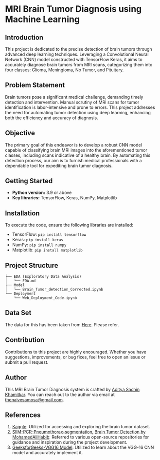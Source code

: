 # MRI Brain Tumor Diagnosis using Machine Learning

## Introduction
This project is dedicated to the precise detection of brain tumors through advanced deep learning techniques. Leveraging a Convolutional Neural Network (CNN) model constructed with TensorFlow Keras, it aims to accurately diagnose brain tumors from MRI scans, categorizing them into four classes: Glioma, Meningioma, No Tumor, and Pituitary.

## Problem Statement
Brain tumors pose a significant medical challenge, demanding timely detection and intervention. Manual scrutiny of MRI scans for tumor identification is labor-intensive and prone to errors. This project addresses the need for automating tumor detection using deep learning, enhancing both the efficiency and accuracy of diagnosis.

## Objective
The primary goal of this endeavor is to develop a robust CNN model capable of classifying brain MRI images into the aforementioned tumor classes, including scans indicative of a healthy brain. By automating this detection process, our aim is to furnish medical professionals with a dependable tool for expediting brain tumor diagnosis.

## Getting Started
- **Python version:** 3.9 or above
- **Key libraries:** TensorFlow, Keras, NumPy, Matplotlib

## Installation
To execute the code, ensure the following libraries are installed:
- TensorFlow: `pip install tensorflow`
- Keras: `pip install keras`
- NumPy: `pip install numpy`
- Matplotlib: `pip install matplotlib`

## Project Structure
    ├── EDA (Exploratory Data Analysis)
    │   └── EDA.md
    ├── Model
    │   └── Brain_Tumor_detection_Corrected.ipynb
    └── Deployment
        └── Web_Deployment_Code.ipynb

## Data Set
The data for this has been taken from [Here](https://www.kaggle.com/datasets/masoudnickparvar/brain-tumor-mri-dataset). Please refer.
## Contribution
Contributions to this project are highly encouraged. Whether you have suggestions, improvements, or bug fixes, feel free to open an issue or submit a pull request.

## Author
This MRI Brain Tumor Diagnosis system is crafted by [Aditya Sachin Khamitkar](https://github.com/TheNaiveSamosa). You can reach out to the author via email at [thenaivesamosa@gmail.com](mailto:thenaivesamosa@gmail.com).

## References
1. [Kaggle](https://www.kaggle.com/datasets/masoudnickparvar/brain-tumor-mri-dataset): Utilized for accessing and exploring the brain tumor dataset.
2. [SIIM-PCR-Pneumothorax-segmentation](https://github.com/NamrataThakur/SIIM-PCR-Pneumothorax-Segmentation), 
[Brain Tumor Detection by MohamedAliHabib](https://github.com/MohamedAliHabib/Brain-Tumor-Detection/tree/master): Referred to various open-source repositories for guidance and inspiration during the project development.
3. [GeeksforGeeks-VGG16 Model](https://www.geeksforgeeks.org/vgg-16-cnn-model/): Utilized to learn about the VGG-16 CNN model and accurately implement it.
